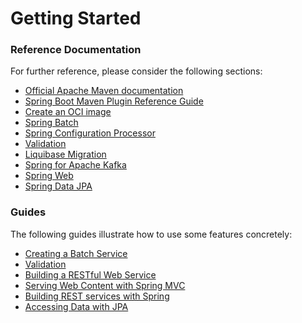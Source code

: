 # Getting Started

### Reference Documentation

For further reference, please consider the following sections:

* [Official Apache Maven documentation](https://maven.apache.org/guides/index.html)
* [Spring Boot Maven Plugin Reference Guide](https://docs.spring.io/spring-boot/docs/2.6.6/maven-plugin/reference/html/)
* [Create an OCI image](https://docs.spring.io/spring-boot/docs/2.6.6/maven-plugin/reference/html/#build-image)
* [Spring Batch](https://docs.spring.io/spring-boot/docs/2.6.6/reference/htmlsingle/#howto-batch-applications)
* [Spring Configuration Processor](https://docs.spring.io/spring-boot/docs/2.6.6/reference/htmlsingle/#configuration-metadata-annotation-processor)
* [Validation](https://docs.spring.io/spring-boot/docs/2.6.6/reference/htmlsingle/#boot-features-validation)
* [Liquibase Migration](https://docs.spring.io/spring-boot/docs/2.6.6/reference/htmlsingle/#howto-execute-liquibase-database-migrations-on-startup)
* [Spring for Apache Kafka](https://docs.spring.io/spring-boot/docs/2.6.6/reference/htmlsingle/#boot-features-kafka)
* [Spring Web](https://docs.spring.io/spring-boot/docs/2.6.6/reference/htmlsingle/#boot-features-developing-web-applications)
* [Spring Data JPA](https://docs.spring.io/spring-boot/docs/2.6.6/reference/htmlsingle/#boot-features-jpa-and-spring-data)

### Guides

The following guides illustrate how to use some features concretely:

* [Creating a Batch Service](https://spring.io/guides/gs/batch-processing/)
* [Validation](https://spring.io/guides/gs/validating-form-input/)
* [Building a RESTful Web Service](https://spring.io/guides/gs/rest-service/)
* [Serving Web Content with Spring MVC](https://spring.io/guides/gs/serving-web-content/)
* [Building REST services with Spring](https://spring.io/guides/tutorials/bookmarks/)
* [Accessing Data with JPA](https://spring.io/guides/gs/accessing-data-jpa/)


